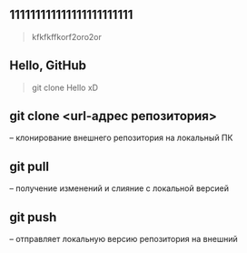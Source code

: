 ## 111111111111111111111111

> kfkfkffkorf2oro2or
## Hello, GitHub

> git clone
Hello xD


## git clone <url-адрес репозитория>   
– клонирование внешнего репозитория на  локальный ПК
## git pull   
– получение изменений и слияние с локальной версией
## git push   
– отправляет локальную версию репозитория на внешний
